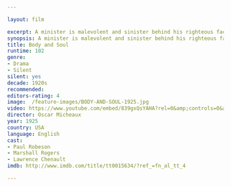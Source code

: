 ```yaml
---

layout: film

excerpt: A minister is malevolent and sinister behind his righteous facade. He consorts with, and later extorts from, the owner of a gambling house, and betrays an honest girl, eventually driving them both to ruin.
synopsis: A minister is malevolent and sinister behind his righteous facade. He consorts with, and later extorts from, the owner of a gambling house, and betrays an honest girl, eventually driving them both to ruin.
title: Body and Soul
runtime: 102
genre: 
- Drama 
- Silent
silent: yes
decade: 1920s
recommended: 
editors-rating: 4
image:  /feature-images/BODY-AND-SOUL-1925.jpg
video: https://www.youtube.com/embed/839gxQsYAHA?rel=0&amp;controls=0&amp;showinfo=0
director: Oscar Micheaux 
year: 1925
country: USA
language: English
cast:
- Paul Robeson
- Marshall Rogers
- Lawrence Chenault 
imdb: http://www.imdb.com/title/tt0015634/?ref_=fn_al_tt_4

---
```

